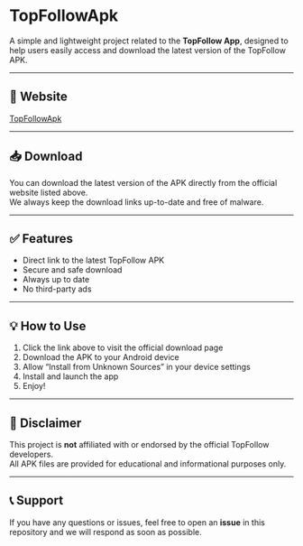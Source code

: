 # TopFollowApk

A simple and lightweight project related to the **TopFollow App**, designed to help users easily access and download the latest version of the TopFollow APK.

---

## 🔗 Website

[TopFollowApk](https://apktopfollow.com/)

---

## 📥 Download

You can download the latest version of the APK directly from the official website listed above.  
We always keep the download links up-to-date and free of malware.

---

## ✅ Features

- Direct link to the latest TopFollow APK
- Secure and safe download
- Always up to date
- No third-party ads

---

## 💡 How to Use

1. Click the link above to visit the official download page  
2. Download the APK to your Android device  
3. Allow “Install from Unknown Sources” in your device settings  
4. Install and launch the app  
5. Enjoy!

---

## 📌 Disclaimer

This project is **not** affiliated with or endorsed by the official TopFollow developers.  
All APK files are provided for educational and informational purposes only.

---

## 📞 Support

If you have any questions or issues, feel free to open an **issue** in this repository and we will respond as soon as possible.
